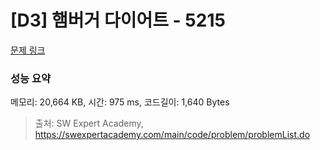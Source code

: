 # [D3] 햄버거 다이어트 - 5215 

[문제 링크](https://swexpertacademy.com/main/code/problem/problemDetail.do?contestProbId=AWT-lPB6dHUDFAVT) 

### 성능 요약

메모리: 20,664 KB, 시간: 975 ms, 코드길이: 1,640 Bytes



> 출처: SW Expert Academy, https://swexpertacademy.com/main/code/problem/problemList.do